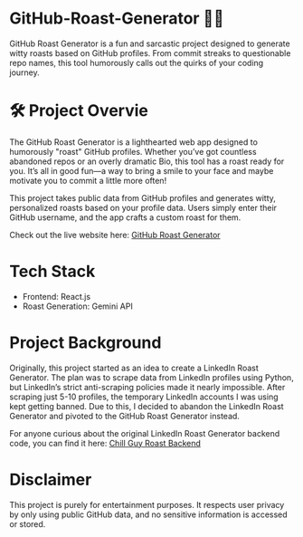 # GitHub-Roast-Generator 🤖🔥
GitHub Roast Generator is a fun and sarcastic project designed to generate witty roasts based on GitHub profiles. From commit streaks to questionable repo names, this tool humorously calls out the quirks of your coding journey.

# 🛠️ Project Overvie
The GitHub Roast Generator is a lighthearted web app designed to humorously "roast" GitHub profiles. Whether you’ve got countless abandoned repos or an overly dramatic Bio, this tool has a roast ready for you. It’s all in good fun—a way to bring a smile to your face and maybe motivate you to commit a little more often!

This project takes public data from GitHub profiles and generates witty, personalized roasts based on your profile data. Users simply enter their GitHub username, and the app crafts a custom roast for them.

Check out the live website here: [GitHub Roast Generator](https://chill-guy-roast.netlify.app/)

# Tech Stack
- Frontend: React.js
- Roast Generation: Gemini API

# Project Background
Originally, this project started as an idea to create a LinkedIn Roast Generator. The plan was to scrape data from LinkedIn profiles using Python, but LinkedIn’s strict anti-scraping policies made it nearly impossible. After scraping just 5-10 profiles, the temporary LinkedIn accounts I was using kept getting banned. Due to this, I decided to abandon the LinkedIn Roast Generator and pivoted to the GitHub Roast Generator instead.

For anyone curious about the original LinkedIn Roast Generator backend code, you can find it here: [Chill Guy Roast Backend](https://github.com/piyusshX/chill-guy-roast-backend)

# Disclaimer
This project is purely for entertainment purposes. It respects user privacy by only using public GitHub data, and no sensitive information is accessed or stored.

